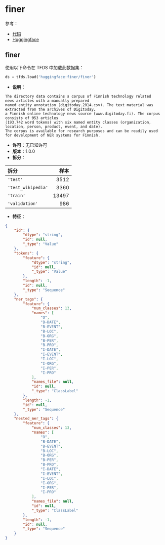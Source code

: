 # finer

参考：

- [代码](https://github.com/huggingface/datasets/blob/master/datasets/finer)
- [Huggingface](https://huggingface.co/datasets/finer)

## finer

使用以下命令在 TFDS 中加载此数据集：

```python
ds = tfds.load('huggingface:finer/finer')
```

- **说明**：

```
The directory data contains a corpus of Finnish technology related news articles with a manually prepared
named entity annotation (digitoday.2014.csv). The text material was extracted from the archives of Digitoday,
a Finnish online technology news source (www.digitoday.fi). The corpus consists of 953 articles
(193,742 word tokens) with six named entity classes (organization, location, person, product, event, and date).
The corpus is available for research purposes and can be readily used for development of NER systems for Finnish.
```

- **许可**：无已知许可
- **版本**：1.0.0
- **拆分**：

拆分 | 样本
:-- | --:
`'test'` | 3512
`'test_wikipedia'` | 3360
`'train'` | 13497
`'validation'` | 986

- **特征**：

```json
{
    "id": {
        "dtype": "string",
        "id": null,
        "_type": "Value"
    },
    "tokens": {
        "feature": {
            "dtype": "string",
            "id": null,
            "_type": "Value"
        },
        "length": -1,
        "id": null,
        "_type": "Sequence"
    },
    "ner_tags": {
        "feature": {
            "num_classes": 13,
            "names": [
                "O",
                "B-DATE",
                "B-EVENT",
                "B-LOC",
                "B-ORG",
                "B-PER",
                "B-PRO",
                "I-DATE",
                "I-EVENT",
                "I-LOC",
                "I-ORG",
                "I-PER",
                "I-PRO"
            ],
            "names_file": null,
            "id": null,
            "_type": "ClassLabel"
        },
        "length": -1,
        "id": null,
        "_type": "Sequence"
    },
    "nested_ner_tags": {
        "feature": {
            "num_classes": 13,
            "names": [
                "O",
                "B-DATE",
                "B-EVENT",
                "B-LOC",
                "B-ORG",
                "B-PER",
                "B-PRO",
                "I-DATE",
                "I-EVENT",
                "I-LOC",
                "I-ORG",
                "I-PER",
                "I-PRO"
            ],
            "names_file": null,
            "id": null,
            "_type": "ClassLabel"
        },
        "length": -1,
        "id": null,
        "_type": "Sequence"
    }
}
```
